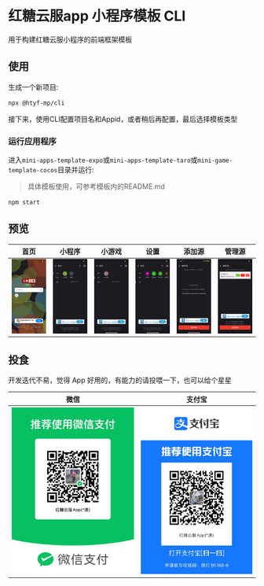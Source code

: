 # 红糖云服app 小程序模板 CLI

用于构建红糖云服小程序的前端框架模板

## 使用

生成一个新项目:

```sh
npx @htyf-mp/cli
```

接下来，使用CLI配置项目名和Appid，或者稍后再配置，最后选择模板类型

### 运行应用程序

进入`mini-apps-template-expo`或`mini-apps-template-taro`或`mini-game-template-cocos`目录并运行:
> 具体模板使用，可参考模板内的README.md
```sh
npm start
```

## 预览

| 首页  | 小程序 | 小游戏 | 设置 | 添加源 | 管理源 |
| ------------- | ------------- | ------------- | ------------- | ------------- | ------------- |
| ![小程序码](./docs/1.PNG)  | ![小程序码](./docs/2.PNG) | ![小程序码](./docs/3.PNG)  | ![小程序码](./docs/4.PNG)  | ![小程序码](./docs/5.PNG)  | ![小程序码](./docs/7.PNG)  |

## 投食

开发迭代不易，觉得 App 好用的，有能力的请投喂一下，也可以给个星星

| 微信  | 支付宝 |
| ------------- | ------------- |
| ![微信](./mini-apps-template-expo/docs/IMG_5087.jpg)  | ![支付宝](./mini-apps-template-expo/docs/IMG_5088.jpg) |